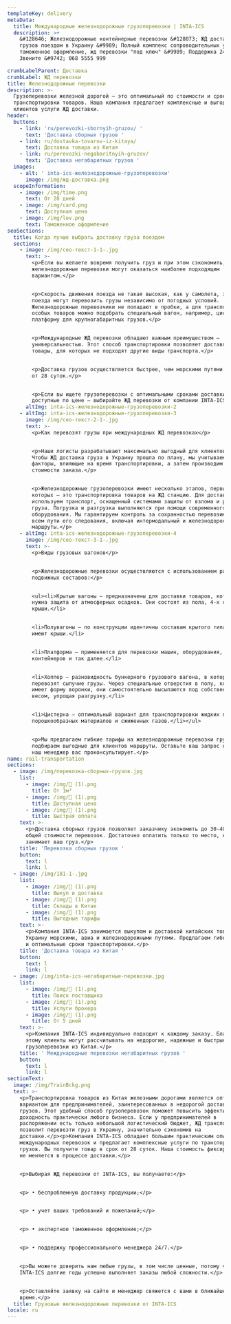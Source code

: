 ```yaml
---
templateKey: delivery
metaData:
  title: Международные железнодорожные грузоперевозки | INTA-ICS
  description: >+
    &#128646; Железнодорожные контейнерные перевозки &#128073; ЖД доставка
    грузов поездом в Украину &#9989; Полный комплекс сопроводительных услуг,
    таможенное оформление, жд перевозки "под ключ" &#9989; Поддержка 24/7 -
    Звоните &#9742; 068 5555 999

crumbLabelParent: Доставка
crumbLabel: ЖД перевозки
title: Железнодорожные перевозки
description: >-
  Грузоперевозки железной дорогой — это оптимальный по стоимости и срокам способ
  транспортировки товаров. Наша компания предлагает комплексные и выгодные для
  клиентов услуги ЖД доставки.
header:
  buttons:
    - link: 'ru/perevozki-sbornyih-gruzov/ '
      text: 'Доставка сборных грузов '
    - link: ru/dostavka-tovarov-iz-kitaya/
      text: Доставка товара из Китая
    - link: ru/perevozki-negabaritnyih-gruzov/
      text: 'Доставка негабаритных грузов '
  images:
    - alt: ' inta-ics-железнодорожные-грузоперевозки'
      image: /img/жд-доставка.png
  scopeInformation:
    - image: /img/time.png
      text: От 28 дней
    - image: /img/card.png
      text: Доступная цена
    - image: /img/lov.png
      text: Таможенное оформление
seoSections:
  title: Когда лучше выбрать доставку груза поездом
  sections:
    - image: /img/сео-текст-1-1-.jpg
      text: >-
        <p>Если вы желаете вовремя получить груз и при этом сэкономить,
        железнодорожные перевозки могут оказаться наиболее подходящим
        вариантом.</p>


        <p>Скорость движения поезда не такая высокая, как у самолета, зато
        поезда могут перевозить грузы независимо от погодных условий.
        Железнодорожные перевозчики не попадают в пробки, а для транспортировки
        особых товаров можно подобрать специальный вагон, например, цистерну или
        платформу для крупногабаритных грузов.</p>


        <p>Международные ЖД перевозки обладают важным преимуществом —
        универсальностью. Этот способ транспортировки позволяет доставлять
        товары, для которых не подходят другие виды транспорта.</p>


        <p>Доставка грузов осуществляется быстрее, чем морскими путями — в срок
        от 28 суток.</p>


        <p>Если вы ищете грузоперевозки с оптимальными сроками доставки и
        доступные по цене — выбирайте ЖД перевозки от компании INTA-ICS.</p>
      altImg: inta-ics-железнодорожные-грузоперевозки-2
    - altImg: inta-ics-железнодорожные-грузоперевозки-3
      image: /img/сео-текст-2-1-.jpg
      text: >-
        <p>Как перевозят грузы при международных ЖД перевозках</p>


        <p>Наши логисты разрабатывают максимально выгодный для клиентов маршрут.
        Чтобы ЖД доставка груза в Украину прошла по плану, мы учитываем все
        факторы, влияющие на время транспортировки, а затем производим расчет
        стоимости заказа.</p>


        <p>Железнодорожные грузоперевозки имеют несколько этапов, первый из
        которых — это транспортировка товаров на ЖД станцию. Для доставки мы
        используем транспорт, оснащенный системами защиты от взлома и расхищения
        груза. Погрузка и разгрузка выполняются при помощи современного
        оборудования. Мы гарантируем контроль за сохранностью перевозимого на
        всем пути его следования, включая интермодальный и железнодорожный
        маршруты.</p>
    - altImg: inta-ics-железнодорожные-грузоперевозки-4
      image: /img/сео-текст-3-1-.jpg
      text: >-
        <p>Виды грузовых вагонов</p>


        <p>Железнодорожные перевозки осуществляются с использованием разных
        подвижных составов:</p>


        <ul><li>Крытые вагоны — предназначены для доставки товаров, которым
        нужна защита от атмосферных осадков. Они состоят из пола, 4-х стен и
        крыши.</li>


        <li>Полувагоны — по конструкции идентичны составам крытого типа, но не
        имеют крыши.</li>


        <li>Платформа — применяется для перевозки машин, оборудования,
        контейнеров и так далее.</li>


        <li>Хоппер — разновидность бункерного грузового вагона, в котором
        перевозят сыпучие грузы. Через специальные отверстия в полу, который
        имеет форму воронки, они самостоятельно высыпаются под собственным
        весом, упрощая разгрузку.</li>


        <li>Цистерна — оптимальный вариант для транспортировки жидких грузов,
        порошкообразных материалов и сжиженных газов.</li></ul>


        <p>Мы предлагаем гибкие тарифы на железнодорожные перевозки грузов и
        подбираем выгодные для клиентов маршруты. Оставьте ваш запрос на сайте и
        наш менеджер вас проконсультирует.</p>
name: rail-transportation
sections:
  - image: /img/перевозка-сборных-грузов.jpg
    list:
      - image: /img/ (1).png
        title: От 1м³
      - image: /img/ (1).png
        title: Доступная цена
      - image: /img/ (1).png
        title: Быстрая оплата
    text: >-
      <p>Доставка сборных грузов позволяет заказчику экономить до 30-40% от
      общей стоимости перевозок. Достаточно оплатить только то место, которое
      занимает ваш груз.</p>
    title: 'Перевозка сборных грузов '
    button:
      text: l
      link: l
  - image: /img/181-1-.jpg
    list:
      - image: /img/ (1).png
        title: Выкуп и доставка
      - image: /img/ (1).png
        title: Склады в Китае
      - image: /img/ (1).png
        title: Выгодные тарифы
    text: >-
      <p>Компания INTA-ICS занимается выкупом и доставкой китайских товаров в
      Украину морскими, авиа и железнодорожными путями. Предлагаем гибкие тарифы
      и оптимальные сроки транспортировки.</p>
    title: 'Доставка товара из Китая '
    button:
      text: l
      link: l
  - image: /img/inta-ics-негабаритные-перевозки.jpg
    list:
      - image: /img/ (1).png
        title: Поиск поставщика
      - image: /img/ (1).png
        title: Услуги брокера
      - image: /img/ (1).png
        title: От 5 дней
    text: >-
      <p>Компания INTA-ICS индивидуально подходит к каждому заказу. Благодаря
      этому клиенты могут рассчитывать на недорогие, надежные и быстрые
      грузоперевозки из Китая.</p>
    title: ' Международные перевозки негабаритных грузов '
    button:
      text: l
      link: l
sectionText:
  image: /img/TrainBckg.png
  text: >-
    <p>Транспортировка товаров из Китая железными дорогами является оптимальным
    вариантом для предпринимателей, заинтересованных в недорогой доставке
    грузов. Этот удобный способ грузоперевозок поможет повысить эффективность и
    доходность практически любого бизнеса. Если у предпринимателей в
    распоряжении есть только небольшой логистический бюджет, ЖД транспортировка
    позволит перевезти груз в Украину, значительно сэкономив на
    доставке.</p><p>Компания INTA-ICS обладает большим практическим опытом
    международных перевозок и предлагает комплексные услуги по транспортировке
    грузов. Вы получите товар в срок от 28 суток. Наша стоимость фиксируется и
    не меняется в процессе доставки.</p>


    <p>Выбирая ЖД перевозки от INTA-ICS, вы получаете:</p>


    <p> • беспроблемную доставку продукции;</p>


    <p> • учет ваших требований и пожеланий;</p>


    <p> • экспертное таможенное оформление;</p>


    <p> • поддержку профессионального менеджера 24/7.</p>


    <p>Вы можете доверить нам любые грузы, в том числе ценные, потому что
    INTA-ICS долгие годы успешно выполняет заказы любой сложности.</p>


    <p>Оставляйте заявку на сайте и менеджер свяжется с вами в ближайшее
    время.</p>
  title: Грузовые железнодорожные перевозки от INTA-ICS
locale: ru
---
```

